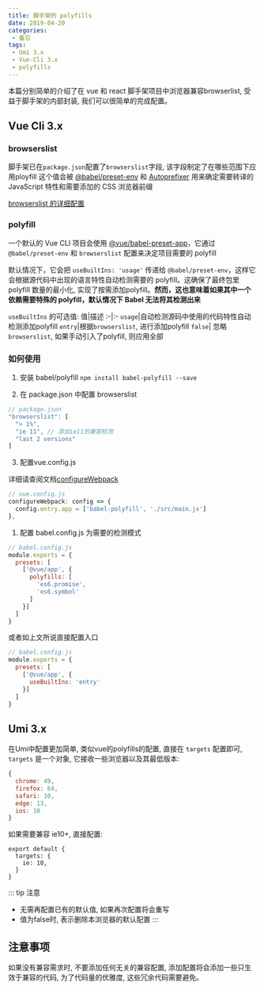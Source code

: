 ```yaml
---
title: 脚手架的 polyfills
date: 2019-04-20
categories:
 - 备忘
tags:
 - Umi 3.x
 - Vue-Cli 3.x
 - polyfills
---
```


本篇分别简单的介绍了在 vue 和 react 脚手架项目中浏览器兼容browserlist, 受益于脚手架的内部封装, 我们可以很简单的完成配置。

## Vue Cli 3.x
### browserslist
脚手架已在`package.json`配置了`browserslist`字段, 该字段制定了在哪些范围下应用ployfill
这个值会被 [@babel/preset-env](https://babeljs.io/docs/en/next/babel-preset-env.html) 和 [Autoprefixer](https://github.com/postcss/autoprefixer)  用来确定需要转译的 JavaScript 特性和需要添加的 CSS 浏览器前缀

[browserslist 的详细配置](https://github.com/browserslist/browserslist)

### polyfill
一个默认的 Vue CLI 项目会使用 [@vue/babel-preset-app](https://github.com/vuejs/vue-cli/tree/dev/packages/%40vue/babel-preset-app)，它通过 `@babel/preset-env` 和 `browserslist` 配置来决定项目需要的 polyfill

默认情况下，它会把 `useBuiltIns: 'usage'` 传递给 `@babel/preset-env`，这样它会根据源代码中出现的语言特性自动检测需要的 polyfill。这确保了最终包里 polyfill 数量的最小化, 实现了按需添加polyfill。**然而，这也意味着如果其中一个依赖需要特殊的 polyfill，默认情况下 Babel 无法将其检测出来**

`useBuiltIns` 的可选值: 
值|描述
:-|:-
`usage`|自动检测源码中使用的代码特性自动检测添加polyfill
`entry`|根据`browserslist`, 进行添加polyfill
`false`| 忽略`browserslist`, 如果手动引入了polyfill, 则应用全部

### 如何使用
1. 安装 babel/polyfill
`npm install babel-polyfill --save`

2. 在 package.json 中配置 browserslist 
```JavaScript
// package.json
"browserslist": [
  "> 1%",
  "ie 11", // 添加ie11的兼容检测
  "last 2 versions"
]
```
3. 配置vue.config.js

详细请查阅文档[configureWebpack](https://cli.vuejs.org/zh/guide/webpack.html#%E7%AE%80%E5%8D%95%E7%9A%84%E9%85%8D%E7%BD%AE%E6%96%B9%E5%BC%8F)
```JavaScript
// vue.config.js
configureWebpack: config => { 
  config.entry.app = ['babel-polyfill', './src/main.js']
},
```
1. 配置 babel.config.js 为需要的检测模式
```JavaScript
// babel.config.js
module.exports = {
  presets: [
    ['@vue/app', {
      polyfills: [
        'es6.promise',
        'es6.symbol'
      ]
    }]
  ]
}
```
或者如上文所说直接配置入口
```JavaScript
// babel.config.js
module.exports = {
  presets: [
    ['@vue/app', {
      useBuiltIns: 'entry'
    }]
  ]
}
```

## Umi 3.x

在Umi中配置更加简单, 类似vue的polyfills的配置, 直接在 `targets` 配置即可, `targets` 是一个对象, 它接收一些浏览器以及其最低版本:

```js
{
  chrome: 49,
  firefox: 64,
  safari: 10,
  edge: 13,
  ios: 10 
}
```

如果需要兼容 ie10+, 直接配置:

```
export default {
  targets: {
    ie: 10,
  }
}
```

::: tip 注意
* 无需再配置已有的默认值, 如果再次配置将会重写
* 值为false时, 表示删除本浏览器的默认配置
:::

## 注意事项

如果没有兼容需求时, 不要添加任何无关的兼容配置, 添加配置将会添加一些只生效于兼容的代码, 为了代码量的优雅度, 这些冗余代码需要避免。
